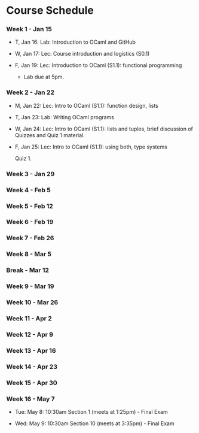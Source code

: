 # Course Schedule

### Week  1 - Jan 15

- T, Jan 16: Lab: Introduction to OCaml and GitHub

- W, Jan 17: Lec: Course introduction and logistics (S0.1)

- F, Jan 19: Lec: Introduction to OCaml (S1.1): functional programming

  - Lab due at 5pm.

### Week  2 - Jan 22 
- M, Jan 22: Lec: Intro to OCaml (S1.1): function design, lists

- T, Jan 23: Lab: Writing OCaml programs

- W, Jan 24: Lec: Intro to OCaml (S1.1): lists and tuples, brief
  discussion of Quizzes and Quiz 1 material.

- F, Jan 25: Lec: Intro to OCaml (S1.1): using both, type systems

     Quiz 1.

### Week  3 - Jan 29

### Week  4 - Feb  5 

### Week  5 - Feb 12 

### Week  6 - Feb 19

### Week  7 - Feb 26

### Week  8 - Mar  5

### Break - Mar 12

### Week  9 - Mar 19

### Week 10 - Mar 26

### Week 11 - Apr  2

### Week 12 - Apr  9

### Week 13 - Apr 16

### Week 14 - Apr 23

### Week 15 - Apr 30

### Week 16 - May  7

- Tue: May 8: 10:30am  Section 1 (meets at 1:25pm) - Final Exam

- Wed: May 9: 10:30am  Section 10 (meets at 3:35pm) - Final Exam





